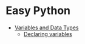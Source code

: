 # Easy Python

- [Variables and Data Types](https://github.com/gaybullayevumid/easy-python-uz/tree/main/01-Variables%20and%20Data%20Types#variables-and-data-types)
    - [Declaring variables](https://github.com/gaybullayevumid/easy-python-uz/tree/main/01-Variables%20and%20Data%20Types#declaring-variables)